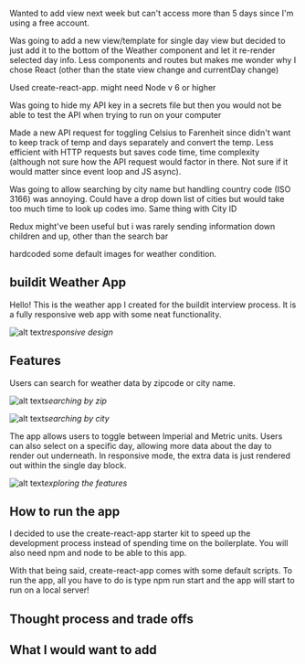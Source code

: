 Wanted to add view next week but can't access more than 5 days since I'm using a free account.

Was going to add a new view/template for single day view but decided to just add it to the bottom of the Weather component and let it re-render selected day info. Less components and routes but makes me wonder why I chose React (other than the state view change and currentDay change)

Used create-react-app. might need Node v 6 or higher

Was going to hide my API key in a secrets file but then you would not be able to test the API when trying to run on your computer

Made a new API request for toggling Celsius to Farenheit since didn't want to keep track of temp and days separately and convert the temp. Less efficient with HTTP requests but saves code time, time complexity (although not sure how the API request would factor in there. Not sure if it would matter since event loop and JS async).

Was going to allow searching by city name but handling country code (ISO 3166) was annoying. Could have a drop down list of cities but would take too much time to look up codes imo. Same thing with City ID

Redux might've been useful but i was rarely sending information down children and up, other than the search bar

hardcoded some default images for weather condition.

## buildit Weather App

Hello! This is the weather app I created for the buildit interview process. It is a fully responsive web app with some neat functionality.

![alt text](./public/responsive.gif)_responsive design_

## Features

Users can search for weather data by zipcode or city name.

![alt text](./public/searchbyzip.gif)_searching by zip_

![alt text](./public/searchbycity.gif)_searching by city_

The app allows users to toggle between Imperial and Metric units. Users can also select on a specific day, allowing more data about the day to render out underneath. In responsive mode, the extra data is just rendered out within the single day block.

![alt text](./public/features.gif)_exploring the features_

## How to run the app

I decided to use the create-react-app starter kit to speed up the development process instead of spending time on the boilerplate. You will also need npm and node to be able to this app.

With that being said, create-react-app comes with some default scripts. To run the app, all you have to do is type npm run start and the app will start to run on a local server!

## Thought process and trade offs

## What I would want to add
